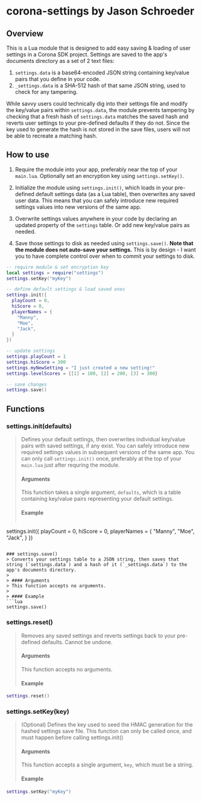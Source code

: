# corona-settings by Jason Schroeder

## Overview
This is a Lua module that is designed to add easy saving & loading of user settings in a Corona SDK project. Settings are saved to the app's documents directory as a set of 2 text files:

1. `settings.data` is a base64-encoded JSON string containing key/value pairs that you define in your code.
2. `_settings.data` is a SHA-512 hash of that same JSON string, used to check for any tampering.

While savvy users could technically dig into their settings file and modify the key/value pairs within `settings.data`, the module prevents tampering by checking that a fresh hash of `settings.data` matches the saved hash and reverts user settings to your pre-defined defaults if they do not. Since the key used to generate the hash is not stored in the save files, users will not be able to recreate a matching hash.


## How to use
1. Require the module into your app, preferably near the top of your `main.lua`. Optionally set an encryption key using `settings.setKey()`.

2. Initialize the module using `settings.init()`, which loads in your pre-defined default settings data (as a Lua table), then overwrites any saved user data. This means that you can safely introduce new required settings values into new versions of the same app.

3. Overwrite settings values anywhere in your code by declaring an updated property of the `settings` table. Or add new key/value pairs as needed.

4. Save those settings to disk as needed using `settings.save()`. **Note that the module does not auto-save your settings.** This is by design - I want you to have complete control over when to commit your settings to disk.

```lua
-- require module & set encryption key
local settings = require("settings")
settings.setKey("myKey")

-- define default settings & load saved ones
settings.init({
  playCount = 0,
  hiScore = 0,
  playerNames = {
    "Manny",
    "Moe",
    "Jack",
  }
})

-- update settings
settings.playCount = 1
settings.hiScore = 300
settings.myNewSetting = "I just created a new setting!"
settings.levelScores = {[1] = 100, [2] = 200, [3] = 300}

-- save changes
settings.save()
```

## Functions

### settings.init(defaults)
> Defines your default settings, then overwrites individual key/value pairs with saved settings, if any exist. You can safely introduce new required settings values in subsequent versions of the same app. You can only call `settings.init()` once, preferably at the top of your `main.lua` just after requring the module.
>
> #### Arguments
> This function takes a single argument, `defaults`, which is a table containing key/value pairs representing your default settings.
>
> #### Example
> ```lua
settings.init({
  playCount = 0,
  hiScore = 0,
  playerNames = {
    "Manny",
    "Moe",
    "Jack",
  }
})
```

### settings.save()
> Converts your settings table to a JSON string, then saves that string (`settings.data`) and a hash of it (`_settings.data`) to the app's documents directory.
>
> #### Arguments
> This function accepts no arguments.
>
> #### Example
```lua
settings.save()
```

### settings.reset()
> Removes any saved settings and reverts settings back to your pre-defined defaults. Cannot be undone.
>
> #### Arguments
> This function accepts no arguments.
>
> #### Example
```lua
settings.reset()
```

### settings.setKey(key)
> (Optional) Defines the key used to seed the HMAC generation for the hashed settings save file. This function can only be called once, and must happen before calling settings.init()
>
> #### Arguments
> This function accepts a single argument, `key`, which must be a string.
>
> #### Example
```lua
settings.setKey("myKey")
```
